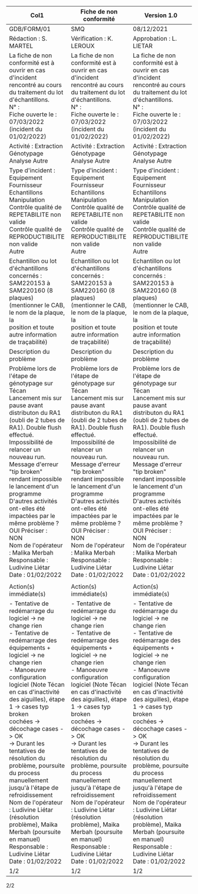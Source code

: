 |Col1|Fiche de non conformité|Version 1.0|
|---|---|---|
|GDB/FORM/01|SMQ|08/12/2021|
|Rédaction : S. MARTEL|Vérification : K. LEROUX|Approbation : L. LIETAR|
|La fiche de non conformité est à ouvrir en cas d'incident rencontré au cours du traitement du lot d'échantillons.<br>N° :<br>Fiche ouverte le : 07/03/2022 (incident du 01/02/2022)|La fiche de non conformité est à ouvrir en cas d'incident rencontré au cours du traitement du lot d'échantillons.<br>N° :<br>Fiche ouverte le : 07/03/2022 (incident du 01/02/2022)|La fiche de non conformité est à ouvrir en cas d'incident rencontré au cours du traitement du lot d'échantillons.<br>N° :<br>Fiche ouverte le : 07/03/2022 (incident du 01/02/2022)|
|Activité : Extraction Génotypage Analyse Autre|Activité : Extraction Génotypage Analyse Autre|Activité : Extraction Génotypage Analyse Autre|
|Type d'incident : Equipement Fournisseur Echantillons Manipulation<br>Contrôle qualité de REPETABILITE non valide<br>Contrôle qualité de REPRODUCTIBILITE non valide<br>Autre|Type d'incident : Equipement Fournisseur Echantillons Manipulation<br>Contrôle qualité de REPETABILITE non valide<br>Contrôle qualité de REPRODUCTIBILITE non valide<br>Autre|Type d'incident : Equipement Fournisseur Echantillons Manipulation<br>Contrôle qualité de REPETABILITE non valide<br>Contrôle qualité de REPRODUCTIBILITE non valide<br>Autre|
|Echantillon ou lot d'échantillons concernés : SAM220153 à SAM220160 (8 plaques)<br>(mentionner le CAB, le nom de la plaque, la<br>position et toute autre information de traçabilité)|Echantillon ou lot d'échantillons concernés : SAM220153 à SAM220160 (8 plaques)<br>(mentionner le CAB, le nom de la plaque, la<br>position et toute autre information de traçabilité)|Echantillon ou lot d'échantillons concernés : SAM220153 à SAM220160 (8 plaques)<br>(mentionner le CAB, le nom de la plaque, la<br>position et toute autre information de traçabilité)|
|Description du problème|Description du problème|Description du problème|
|Problème lors de l'étape de génotypage sur Técan<br>Lancement mis sur pause avant distributon du RA1 (oubli de 2 tubes de RA1). Double flush effectué.<br>Impossibilité de relancer un nouveau run.<br>Message d'erreur "tip broken" rendant impossible le lancement d'un programme<br>D'autres activités ont-elles été impactées par le même problème ?<br>OUI Préciser :<br>NON<br>Nom de l'opérateur : Malika Merbah<br>Responsable : Ludivine Liétar<br>Date : 01/02/2022|Problème lors de l'étape de génotypage sur Técan<br>Lancement mis sur pause avant distributon du RA1 (oubli de 2 tubes de RA1). Double flush effectué.<br>Impossibilité de relancer un nouveau run.<br>Message d'erreur "tip broken" rendant impossible le lancement d'un programme<br>D'autres activités ont-elles été impactées par le même problème ?<br>OUI Préciser :<br>NON<br>Nom de l'opérateur : Malika Merbah<br>Responsable : Ludivine Liétar<br>Date : 01/02/2022|Problème lors de l'étape de génotypage sur Técan<br>Lancement mis sur pause avant distributon du RA1 (oubli de 2 tubes de RA1). Double flush effectué.<br>Impossibilité de relancer un nouveau run.<br>Message d'erreur "tip broken" rendant impossible le lancement d'un programme<br>D'autres activités ont-elles été impactées par le même problème ?<br>OUI Préciser :<br>NON<br>Nom de l'opérateur : Malika Merbah<br>Responsable : Ludivine Liétar<br>Date : 01/02/2022|
||||
|Action(s) immédiate(s)|Action(s) immédiate(s)|Action(s) immédiate(s)|
|- Tentative de redémarrage du logiciel -> ne change rien<br>- Tentative de redémarrage des équipements + logiciel -> ne change rien<br>- Manoeuvre configuration logiciel (Note Técan en cas d'inactivité des aiguilles), étape 1 -> cases typ broken<br>cochées -> décochage cases -> OK<br>-> Durant les tentatives de résolution du problème, poursuite du process manuellement jusqu'à l'étape de<br>refroidissement<br>Nom de l'opérateur : Ludivine Liétar (résolution problème), Maika Merbah (poursuite en manuel)<br>Responsable : Ludivine Liétar<br>Date : 01/02/2022|- Tentative de redémarrage du logiciel -> ne change rien<br>- Tentative de redémarrage des équipements + logiciel -> ne change rien<br>- Manoeuvre configuration logiciel (Note Técan en cas d'inactivité des aiguilles), étape 1 -> cases typ broken<br>cochées -> décochage cases -> OK<br>-> Durant les tentatives de résolution du problème, poursuite du process manuellement jusqu'à l'étape de<br>refroidissement<br>Nom de l'opérateur : Ludivine Liétar (résolution problème), Maika Merbah (poursuite en manuel)<br>Responsable : Ludivine Liétar<br>Date : 01/02/2022|- Tentative de redémarrage du logiciel -> ne change rien<br>- Tentative de redémarrage des équipements + logiciel -> ne change rien<br>- Manoeuvre configuration logiciel (Note Técan en cas d'inactivité des aiguilles), étape 1 -> cases typ broken<br>cochées -> décochage cases -> OK<br>-> Durant les tentatives de résolution du problème, poursuite du process manuellement jusqu'à l'étape de<br>refroidissement<br>Nom de l'opérateur : Ludivine Liétar (résolution problème), Maika Merbah (poursuite en manuel)<br>Responsable : Ludivine Liétar<br>Date : 01/02/2022|
|1/2|1/2|1/2|

2/2

